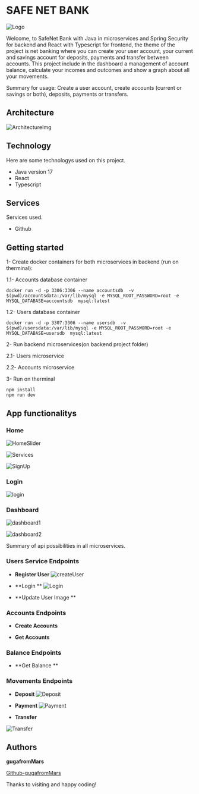 # SAFE NET BANK 

![Logo](https://github.com/gugafromMARS/homebanking-app/assets/116969206/9a6e96da-065d-4077-8648-2d1e748fe893)


Welcome, to SafeNet Bank with Java in microservices and Spring Security for backend and React with Typescript for frontend, the theme of the project is net banking where you can create your user account, your current and savings account for deposits, payments and transfer between accounts.
This project include in the dashboard a management of account balance, calculate your incomes and outcomes and show a graph about all your movements.

Summary for usage:
Create a user account, create accounts (current or savings or both), deposits, payments or transfers.

## Architecture

![ArchitectureImg](https://github.com/gugafromMARS/homebanking-app/assets/116969206/fe54c961-ed06-42e7-9d89-42f5ec4504f2)


## Technology

Here are some technologys used on this project.

* Java version 17
* React
* Typescript

## Services

Services used.

* Github
  
## Getting started

1- Create docker containers for both microservices in backend (run on therminal):

1.1- Accounts database container
```shell script
docker run -d -p 3306:3306 --name accountsdb  -v $(pwd)/accountsdata:/var/lib/mysql -e MYSQL_ROOT_PASSWORD=root -e MYSQL_DATABASE=accountsdb  mysql:latest
```
1.2- Users database container
```shell script
docker run -d -p 3307:3306 --name usersdb  -v $(pwd)/usersdata:/var/lib/mysql -e MYSQL_ROOT_PASSWORD=root -e MYSQL_DATABASE=usersdb  mysql:latest
```
2- Run backend microservices(on backend project folder)

2.1- Users microservice

2.2- Accounts microservice

3- Run on therminal
```shell script
npm install
npm run dev
```


## App functionalitys

### Home

![HomeSlider](https://github.com/gugafromMARS/homebanking-app/assets/116969206/3a465aee-151d-4021-bee8-b2679deb102a)

![Services](https://github.com/gugafromMARS/homebanking-app/assets/116969206/47d23afc-8afc-4a49-905c-de4b70fdc3f7)

![SignUp](https://github.com/gugafromMARS/homebanking-app/assets/116969206/04a0bf27-974b-4502-8fe0-7acf81d0e13d)

### Login

![login](https://github.com/gugafromMARS/homebanking-app/assets/116969206/6f140c6a-3726-424b-aa00-bd8a133b8272)

### Dashboard

![dashboard1](https://github.com/gugafromMARS/homebanking-app/assets/116969206/fc624997-215a-4eaa-8924-4a2a36832865)

![dashboard2](https://github.com/gugafromMARS/homebanking-app/assets/116969206/010e768c-720e-479e-b0a4-fdcc5d5d049c)


Summary of api possibilities in all microservices.

### Users Service Endpoints

* **Register User**
![createUser](https://github.com/gugafromMARS/homebanking-app/assets/116969206/ca77c325-e84f-49da-8ecc-83e8aba63076)

* **Login **
![Login](https://github.com/gugafromMARS/homebanking-app/assets/116969206/3229472d-c12c-43c0-8ffd-cdc73feaa5b5)

* **Update User Image **

### Accounts Endpoints

* **Create Accounts**
  
* **Get Accounts**

### Balance Endpoints
* **Get Balance **

### Movements Endpoints

* **Deposit**
![Deposit](https://github.com/gugafromMARS/homebanking-app/assets/116969206/d50688e0-3c1e-4c40-b24d-55d7b7c7ef06)

* **Payment**
![Payment](https://github.com/gugafromMARS/homebanking-app/assets/116969206/a2182891-75b0-4db7-abd1-786c79966f09)

* **Transfer**

![Transfer](https://github.com/gugafromMARS/homebanking-app/assets/116969206/a886fdc5-9a1c-4553-8e85-5b18e4916853)



## Authors

**gugafromMars**

[Github-gugafromMars](https://github.com/gugafromMARS)

Thanks to visiting and happy coding!
